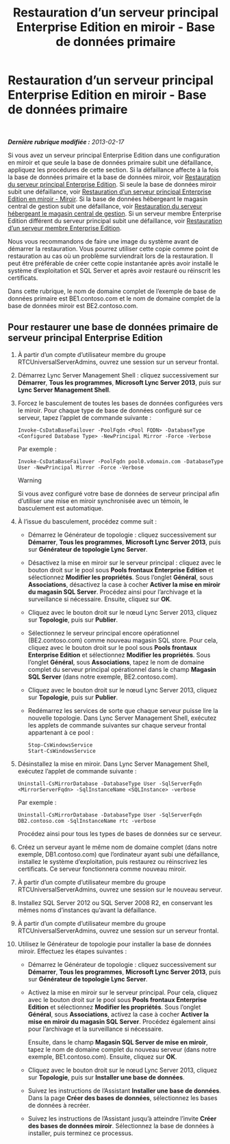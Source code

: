 ﻿---
title: Restauration d’un serveur principal Enterprise Edition en miroir - Base de données primaire
TOCTitle: Restauration d’un serveur principal Enterprise Edition en miroir - Base de données primaire
ms:assetid: bc555b46-70c5-4eee-ae91-e195df238293
ms:mtpsurl: https://technet.microsoft.com/fr-fr/library/JJ945648(v=OCS.15)
ms:contentKeyID: 53095513
ms.date: 05/20/2016
mtps_version: v=OCS.15
ms.translationtype: HT
---

# Restauration d’un serveur principal Enterprise Edition en miroir - Base de données primaire

 

_**Dernière rubrique modifiée :** 2013-02-17_

Si vous avez un serveur principal Enterprise Edition dans une configuration en miroir et que seule la base de données primaire subit une défaillance, appliquez les procédures de cette section. Si la défaillance affecte à la fois la base de données primaire et la base de données miroir, voir [Restauration du serveur principal Enterprise Edition](lync-server-2013-restoring-an-enterprise-edition-back-end-server.md). Si seule la base de données miroir subit une défaillance, voir [Restauration d’un serveur principal Enterprise Edition en miroir - Miroir](lync-server-2013-restoring-a-mirrored-enterprise-edition-back-end-server-mirror.md). Si la base de données hébergeant le magasin central de gestion subit une défaillance, voir [Restauration du serveur hébergeant le magasin central de gestion](lync-server-2013-restoring-the-server-hosting-the-central-management-store.md). Si un serveur membre Enterprise Edition différent du serveur principal subit une défaillance, voir [Restauration d’un serveur membre Enterprise Edition](lync-server-2013-restoring-an-enterprise-edition-member-server.md).

Nous vous recommandons de faire une image du système avant de démarrer la restauration. Vous pourrez utiliser cette copie comme point de restauration au cas où un problème surviendrait lors de la restauration. Il peut être préférable de créer cette copie instantanée après avoir installé le système d’exploitation et SQL Server et après avoir restauré ou réinscrit les certificats.

Dans cette rubrique, le nom de domaine complet de l’exemple de base de données primaire est BE1.contoso.com et le nom de domaine complet de la base de données miroir est BE2.contoso.com.

## Pour restaurer une base de données primaire de serveur principal Enterprise Edition

1.  À partir d’un compte d’utilisateur membre du groupe RTCUniversalServerAdmins, ouvrez une session sur un serveur frontal.

2.  Démarrez Lync Server Management Shell : cliquez successivement sur **Démarrer**, **Tous les programmes**, **Microsoft Lync Server 2013**, puis sur **Lync Server Management Shell**.

3.  Forcez le basculement de toutes les bases de données configurées vers le miroir. Pour chaque type de base de données configuré sur ce serveur, tapez l’applet de commande suivante :
    
        Invoke-CsDataBaseFailover -PoolFqdn <Pool FQDN> -DatabaseType <Configured Database Type> -NewPrincipal Mirror -Force -Verbose
    
    Par exemple :
    
        Invoke-CsDataBaseFailover -PoolFqdn pool0.vdomain.com -DatabaseType User -NewPrincipal Mirror -Force -Verbose
    
    > [!warning]  
    > Si vous avez configuré votre base de données de serveur principal afin d’utiliser une mise en miroir synchronisée avec un témoin, le basculement est automatique.

4.  À l’issue du basculement, procédez comme suit :
    
      - Démarrez le Générateur de topologie : cliquez successivement sur **Démarrer**, **Tous les programmes**, **Microsoft Lync Server 2013**, puis sur **Générateur de topologie Lync Server**.
    
      - Désactivez la mise en miroir sur le serveur principal : cliquez avec le bouton droit sur le pool sous **Pools frontaux Enterprise Edition** et sélectionnez **Modifier les propriétés**. Sous l’onglet **Général**, sous **Associations**, désactivez la case à cocher **Activer la mise en miroir du magasin SQL Server**. Procédez ainsi pour l’archivage et la surveillance si nécessaire. Ensuite, cliquez sur **OK**.
    
      - Cliquez avec le bouton droit sur le nœud Lync Server 2013, cliquez sur **Topologie**, puis sur **Publier**.
    
      - Sélectionnez le serveur principal encore opérationnel (BE2.contoso.com) comme nouveau magasin SQL store. Pour cela, cliquez avec le bouton droit sur le pool sous **Pools frontaux Enterprise Edition** et sélectionnez **Modifier les propriétés**. Sous l’onglet **Général**, sous **Associations**, tapez le nom de domaine complet du serveur principal opérationnel dans le champ **Magasin SQL Server** (dans notre exemple, BE2.contoso.com).
    
      - Cliquez avec le bouton droit sur le nœud Lync Server 2013, cliquez sur **Topologie**, puis sur **Publier**.
    
      - Redémarrez les services de sorte que chaque serveur puisse lire la nouvelle topologie. Dans Lync Server Management Shell, exécutez les applets de commande suivantes sur chaque serveur frontal appartenant à ce pool :
        
            Stop-CsWindowsService
            Start-CsWindowsService

5.  Désinstallez la mise en miroir. Dans Lync Server Management Shell, exécutez l’applet de commande suivante :
    
        Uninstall-CsMirrorDatabase -DatabaseType User -SqlServerFqdn <MirrorServerFqdn> -SqlInstanceName <SQLInstance> -verbose
    
    Par exemple :
    
        Uninstall-CsMirrorDatabase -DatabaseType User -SqlServerFqdn DB2.contoso.com -SqlInstanceName rtc -verbose
    
    Procédez ainsi pour tous les types de bases de données sur ce serveur.

6.  Créez un serveur ayant le même nom de domaine complet (dans notre exemple, DB1.contoso.com) que l’ordinateur ayant subi une défaillance, installez le système d’exploitation, puis restaurez ou réinscrivez les certificats. Ce serveur fonctionnera comme nouveau miroir.

7.  À partir d’un compte d’utilisateur membre du groupe RTCUniversalServerAdmins, ouvrez une session sur le nouveau serveur.

8.  Installez SQL Server 2012 ou SQL Server 2008 R2, en conservant les mêmes noms d’instances qu’avant la défaillance.

9.  À partir d’un compte d’utilisateur membre du groupe RTCUniversalServerAdmins, ouvrez une session sur un serveur frontal.

10. Utilisez le Générateur de topologie pour installer la base de données miroir. Effectuez les étapes suivantes :
    
      - Démarrez le Générateur de topologie : cliquez successivement sur **Démarrer**, **Tous les programmes**, **Microsoft Lync Server 2013**, puis sur **Générateur de topologie Lync Server**.
    
      - Activez la mise en miroir sur le serveur principal. Pour cela, cliquez avec le bouton droit sur le pool sous **Pools frontaux Enterprise Edition** et sélectionnez **Modifier les propriétés**. Sous l’onglet **Général**, sous **Associations**, activez la case à cocher **Activer la mise en miroir du magasin SQL Server**. Procédez également ainsi pour l’archivage et la surveillance si nécessaire.
        
        Ensuite, dans le champ **Magasin SQL Server de mise en miroir**, tapez le nom de domaine complet du nouveau serveur (dans notre exemple, BE1.contoso.com). Ensuite, cliquez sur **OK**.
    
      - Cliquez avec le bouton droit sur le nœud Lync Server 2013, cliquez sur **Topologie**, puis sur **Installer une base de données**.
    
      - Suivez les instructions de l’Assistant **Installer une base de données**. Dans la page **Créer des bases de données**, sélectionnez les bases de données à recréer.
    
      - Suivez les instructions de l’Assistant jusqu’à atteindre l’invite **Créer des bases de données miroir**. Sélectionnez la base de données à installer, puis terminez ce processus.

